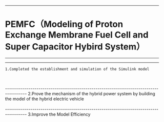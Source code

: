 
-----------------------------------------------------------------------------------------
# PEMFC（Modeling of Proton Exchange Membrane Fuel Cell and Super Capacitor Hybird System）
-----------------------------------------------------------------------------------------

-----------------------------------------------------------------------------------------
    1.Completed the establishment and simulation of the Simulink model
<br>
<br>
-----------------------------------------------------------------------------------------
    2.Prove the mechanism of the hybrid power system by building the model of the hybrid electric vehicle
<br>
<br>
-----------------------------------------------------------------------------------------
    3.Improve the Model Efficiency <br>  

